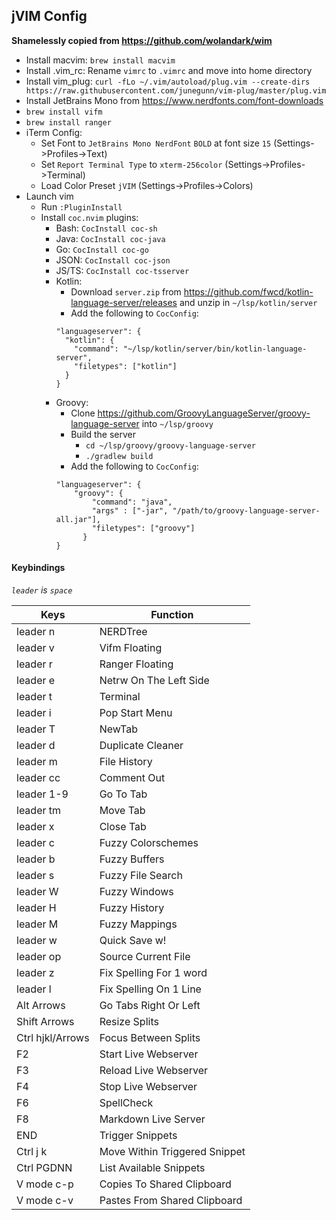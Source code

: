 ## jVIM Config ##

**Shamelessly copied from <https://github.com/wolandark/wim>**

- Install macvim: `brew install macvim`
- Install .vim_rc: Rename `vimrc` to `.vimrc` and move into home directory
- Install vim_plug: `curl -fLo ~/.vim/autoload/plug.vim --create-dirs https://raw.githubusercontent.com/junegunn/vim-plug/master/plug.vim`
- Install JetBrains Mono from <https://www.nerdfonts.com/font-downloads>
- `brew install vifm`
- `brew install ranger`
- iTerm Config:
    - Set Font to `JetBrains Mono NerdFont` `BOLD` at font size `15` (Settings->Profiles->Text)
    - Set `Report Terminal Type` to `xterm-256color` (Settings->Profiles->Terminal)
    - Load Color Preset `jVIM` (Settings->Profiles->Colors)
- Launch vim
    - Run `:PluginInstall`
    - Install `coc.nvim` plugins:
        - Bash: `CocInstall coc-sh`
        - Java: `CocInstall coc-java`
        - Go: `CocInstall coc-go`
        - JSON: `CocInstall coc-json`
        - JS/TS: `CocInstall coc-tsserver`
        - Kotlin:
            - Download `server.zip` from https://github.com/fwcd/kotlin-language-server/releases and unzip in `~/lsp/kotlin/server`
            - Add the following to `CocConfig`:
            ```
            "languageserver": {
              "kotlin": {
                "command": "~/lsp/kotlin/server/bin/kotlin-language-server",
                "filetypes": ["kotlin"]
              }
            }
            ```
        - Groovy:
            - Clone https://github.com/GroovyLanguageServer/groovy-language-server into `~/lsp/groovy`
            - Build the server
                - `cd ~/lsp/groovy/groovy-language-server`
                - `./gradlew build`
            - Add the following to `CocConfig`:
            ```
            "languageserver": {
                "groovy": {
                    "command": "java",
                    "args" : ["-jar", "/path/to/groovy-language-server-all.jar"],
                    "filetypes": ["groovy"]
                  }
            }
            ```

#### Keybindings ####
_`leader` is `space`_

|Keys              |Function               |
| --               | --                    |
| leader n         | NERDTree              |
| leader v         | Vifm Floating         |
| leader r         | Ranger Floating       |
| leader e         | Netrw On The Left Side |
| leader t         | Terminal              |
| leader i          |  Pop Start Menu   |
| leader T         | NewTab                |
| leader d         | Duplicate Cleaner     |
| leader m         | File History          |
| leader cc        | Comment Out           |
| leader 1-9       | Go To Tab             |
| leader tm        | Move Tab              |
| leader x         | Close Tab             |
| leader c         | Fuzzy Colorschemes    |
| leader b         | Fuzzy Buffers         |
| leader s         | Fuzzy File Search     |
| leader W         | Fuzzy Windows         |
| leader H         | Fuzzy History         |
| leader M         | Fuzzy Mappings        |
| leader w         | Quick Save w!         |
| leader op        | Source Current File   |
| leader z          | Fix Spelling For 1 word |
| leader l          | Fix Spelling On 1 Line |
| Alt Arrows       | Go Tabs Right Or Left |
| Shift Arrows     | Resize Splits         |
| Ctrl hjkl/Arrows | Focus Between Splits  |
| F2               | Start Live Webserver  |
| F3               | Reload Live Webserver |
| F4               | Stop Live Webserver   |
| F6               | SpellCheck            |
| F8               | Markdown Live Server  |
| END              | Trigger Snippets       |
|Ctrl j k          | Move Within Triggered Snippet |
|Ctrl PGDNN        | List Available Snippets  |
|V mode c-p | Copies To Shared Clipboard |
|V mode c-v | Pastes From Shared Clipboard | 
